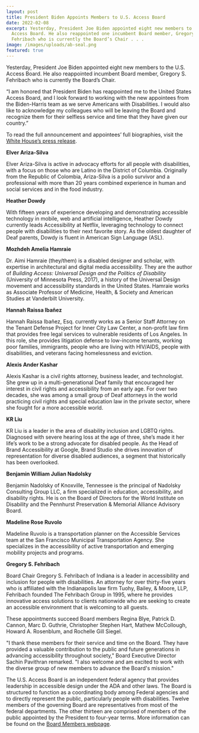```yaml
---
layout: post
title: President Biden Appoints Members to U.S. Access Board
date: 2022-02-08
excerpt: Yesterday, President Joe Biden appointed eight new members to the U.S.
  Access Board. He also reappointed one incumbent Board member, Gregory S.
  Fehribach who is currently the Board’s Chair . . .
image: /images/uploads/ab-seal.png
featured: true
---
```

Yesterday, President Joe Biden appointed eight new members to the U.S. Access Board. He also reappointed incumbent Board member, Gregory S. Fehribach who is currently the Board’s Chair.

“I am honored that President Biden has reappointed me to the United States Access Board, and I look forward to working with the new appointees from the Biden-Harris team as we serve Americans with Disabilities. I would also like to acknowledge my colleagues who will be leaving the Board and recognize them for their selfless service and time that they have given our country.”

To read the full announcement and appointees’ full biographies, visit the [White House’s press release](https://www.whitehouse.gov/briefing-room/statements-releases/2022/02/07/president-biden-announces-key-appointees/).

**Elver Ariza-Silva**

Elver Ariza-Silva is active in advocacy efforts for all people with disabilities, with a focus on those who are Latino in the District of Columbia. Originally from the Republic of Colombia, Ariza-Silva is a polio survivor and a professional with more than 20 years combined experience in human and social services and in the food industry.

**Heather Dowdy**

With fifteen years of experience developing and demonstrating accessible technology in mobile, web and artificial intelligence, Heather Dowdy currently leads Accessibility at Netflix, leveraging technology to connect people with disabilities to their next favorite story. As the oldest daughter of Deaf parents, Dowdy is fluent in American Sign Language (ASL).

**Mozhdeh Amelia Hamraie**

Dr. Aimi Hamraie (they/them) is a disabled designer and scholar, with expertise in architectural and digital media accessibility. They are the author of *Building Access: Universal Design and the Politics of Disability* (University of Minnesota Press, 2017), a history of the Universal Design movement and accessibility standards in the United States. Hamraie works as Associate Professor of Medicine, Health, & Society and American Studies at Vanderbilt University.

**Hannah Raissa Ibañez**

Hannah Raissa Ibañez, Esq. currently works as a Senior Staff Attorney on the Tenant Defense Project for Inner City Law Center, a non-profit law firm that provides free legal services to vulnerable residents of Los Angeles. In this role, she provides litigation defense to low-income tenants, working poor families, immigrants, people who are living with HIV/AIDS, people with disabilities, and veterans facing homelessness and eviction.

**Alexis Ander Kashar**

Alexis Kashar is a civil rights attorney, business leader, and technologist. She grew up in a multi-generational Deaf family that encouraged her interest in civil rights and accessibility from an early age. For over two decades, she was among a small group of Deaf attorneys in the world practicing civil rights and special education law in the private sector, where she fought for a more accessible world.

**KR Liu**

KR Liu is a leader in the area of disability inclusion and LGBTQ rights. Diagnosed with severe hearing loss at the age of three, she’s made it her life’s work to be a strong advocate for disabled people. As the Head of Brand Accessibility at Google, Brand Studio she drives innovation of representation for diverse disabled audiences, a segment that historically has been overlooked.

**Benjamin William Julian Nadolsky**

Benjamin Nadolsky of Knoxville, Tennessee is the principal of Nadolsky Consulting Group LLC, a firm specialized in education, accessibility, and disability rights. He is on the Board of Directors for the World Institute on Disability and the Pennhurst Preservation & Memorial Alliance Advisory Board.

**Madeline Rose Ruvolo**

Madeline Ruvolo is a transportation planner on the Accessible Services team at the San Francisco Municipal Transportation Agency. She specializes in the accessibility of active transportation and emerging mobility projects and programs.

**Gregory S. Fehribach**

Board Chair Gregory S. Fehribach of Indiana is a leader in accessibility and inclusion for people with disabilities. An attorney for over thirty-five years who is affiliated with the Indianapolis law firm Tuohy, Bailey, & Moore, LLP, Fehribach founded The Fehribach Group in 1995, where he provides innovative access solutions to clients nationwide who are seeking to create an accessible environment that is welcoming to all guests.

These appointments succeed Board members Regina Blye, Patrick D. Cannon, Marc D. Guthrie, Christopher Stephen Hart, Mathew McCollough, Howard A. Rosenblum, and Rochelle Gill Siegel.

"I thank these members for their service and time on the Board. They have provided a valuable contribution to the public and future generations in advancing accessibility throughout society," Board Executive Director Sachin Pavithran remarked. "I also welcome and am excited to work with the diverse group of new members to advance the Board's mission."

The U.S. Access Board is an independent federal agency that provides leadership in accessible design under the ADA and other laws. The Board is structured to function as a coordinating body among Federal agencies and to directly represent the public, particularly people with disabilities. Twelve members of the governing Board are representatives from most of the federal departments. The other thirteen are comprised of members of the public appointed by the President to four-year terms. More information can be found on the [Board Members webpage](https://www.access-board.gov/about/board-members/).

